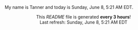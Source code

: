 My name is Tanner and today is Sunday, June 8, 5:21 AM EDT.

<p align="center">This <i>README</i> file is generated <b>every 3 hours</b>!</br>Last refresh: Sunday, June 8, 5:21 AM EDT<br /></p>
